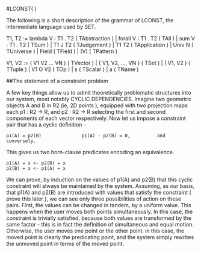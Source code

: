 #LCONST(  )

The following is a short description of the grammar of LCONST, the intermediate language used by SET.


T1, T2      :=      lambda V : T1 . T2              ( TAbstraction )
            |       forall V : T1 . T2              ( TAll )
            |       sum V : T1 . T2                 ( TSum )
            |       T1 J T2                         ( TJudgement )
            |       T1 T2                           ( TApplication )
            |       Univ N                          ( TUniverse )
            |       Field                           ( TField )
            |       (V)                             ( TPattern )

V1, V2      :=      ( V1 V2 ... VN )                ( TVector )
            |       { V1, V2, ..., VN }             ( TSet )
            |       ( V1, V2 )                      ( TTuple )
            |       V1 O V2                         ( TOp )
            |       s                               ( TScalar )
            |       a                               ( TName )


##The statement of a constraint problem

A few key things allow us to admit theoretically problematic structures into our system,
most notably CYCLIC DEPENDENCIES. Imagine two geometric objects A and B in R2 (ie, 2D points ),
equipped with two projection maps each p1 : R2 -> R, and p2 : R2 -> R selecting the first and
second components of each vector respectively. Now let us impose a constraint pair that has a cyclic
definition -

    p1(A) = p2(B)               p1(A) - p2(B) = 0,          and conversely.

This gives us two horn-clause predicates encoding an equivalence.

    p1(A) = x <- p2(B) = x
    p2(B) = x <- p1(A) = x

We can prove, by induction on the values of p1(A) and p2(B) that this cyclic constraint will
always be maintained by the system. Assuming, as our basis, that p1(A) and p2(B) are introduced with values
that satisfy the constraint ( prove this later ), we can see only three possibilities of action on these
pairs. First, the values can be changed in tandem, by a uniform value. This happens when the user moves both points
simultaneously. In this case, the constraint is trivially satisfied, because both values are transformed by the same
factor - this is in fact the definition of simultaneous and equal motion. Otherwise, the user moves one point or the other
point. in this case, the moved point is clearly the predicating point, and the system simply rewrites the unmoved point in
terms of the moved point.